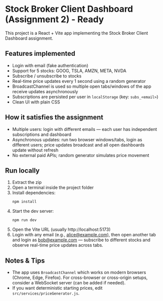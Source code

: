 # Stock Broker Client Dashboard (Assignment 2) - Ready

This project is a React + Vite app implementing the Stock Broker Client Dashboard assignment.

## Features implemented
- Login with email (fake authentication)
- Support for 5 stocks: GOOG, TSLA, AMZN, META, NVDA
- Subscribe / unsubscribe to stocks
- Real-time price updates every 1 second using a random generator
- BroadcastChannel is used so multiple open tabs/windows of the app receive updates asynchronously
- Subscriptions are persisted per user in `localStorage` (key: `subs_<email>`)
- Clean UI with plain CSS

## How it satisfies the assignment
- Multiple users: login with different emails — each user has independent subscriptions and dashboard
- Asynchronous updates: run two browser windows/tabs, login as different users; price updates broadcast and all open dashboards update without refresh
- No external paid APIs; random generator simulates price movement

## Run locally
1. Extract the zip
2. Open a terminal inside the project folder
3. Install dependencies:
   ```bash
   npm install
   ```
4. Start the dev server:
   ```bash
   npm run dev
   ```
5. Open the Vite URL (usually http://localhost:5173)
6. Login with any email (e.g., alice@example.com), then open another tab and login as bob@example.com — subscribe to different stocks and observe real-time price updates across tabs.

## Notes & Tips
- The app uses `BroadcastChannel` which works on modern browsers (Chrome, Edge, Firefox). For cross-browser or cross-origin setups, consider a WebSocket server (can be added if needed).
- If you want deterministic starting prices, edit `src/services/priceGenerator.js`.
